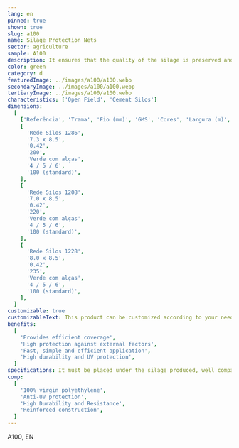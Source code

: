 ```yaml
---
lang: en
pinned: true
shown: true
slug: a100
name: Silage Protection Nets
sector: agriculture
sample: A100
description: It ensures that the quality of the silage is preserved and that does not breathe (anaerobiosis). It is also indispensable for correct ensiling.
color: green
category: d
featuredImage: ../images/a100/a100.webp
secondaryImage: ../images/a100/a100.webp
tertiaryImage: ../images/a100/a100.webp
characteristics: ['Open Field', 'Cement Silos']
dimensions:
  [
    ['Referência', 'Trama', 'Fio (mm)', 'GMS', 'Cores', 'Largura (m)', 'Comprimento (m)'],
    [
      'Rede Silos 1286',
      '7.3 x 8.5',
      '0.42',
      '200',
      'Verde com alças',
      '4 / 5 / 6',
      '100 (standard)',
    ],
    [
      'Rede Silos 1208',
      '7.0 x 8.5',
      '0.42',
      '220',
      'Verde com alças',
      '4 / 5 / 6',
      '100 (standard)',
    ],
    [
      'Rede Silos 1228',
      '8.0 x 8.5',
      '0.42',
      '235',
      'Verde com alças',
      '4 / 5 / 6',
      '100 (standard)',
    ],
  ]
customizable: true
customizableText: This product can be customized according to your needs. Contact us for more information.
benefits:
  [
    'Provides efficient coverage',
    'High protection against external factors',
    'Fast, simple and efficient application',
    'High durability and UV protection',
  ]
specifications: It must be placed under the silage produced, well compacted and covering it in its entirety. It ensures that the ends are well secured, preventing the entry of air
comp:
  [
    '100% virgin polyethylene',
    'Anti-UV protection',
    'High Durability and Resistance',
    'Reinforced construction',
  ]
---
```


A100, EN
